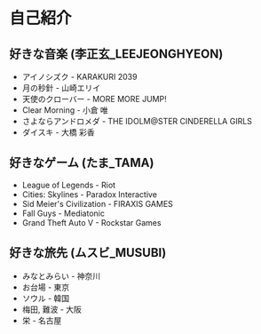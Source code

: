 # 自己紹介

## 好きな音楽 (李正玄_LEEJEONGHYEON)
- アイノシズク - KARAKURI 2039
- 月の秒針 - 山崎エリイ
- 天使のクローバー - MORE MORE JUMP!
- Clear Morning - 小倉 唯
- さよならアンドロメダ - THE IDOLM@STER CINDERELLA GIRLS
- ダイスキ - 大橋 彩香

## 好きなゲーム (たま_TAMA)
- League of Legends - Riot
- Cities: Skylines - Paradox Interactive
- Sid Meier's Civilization - FIRAXIS GAMES
- Fall Guys - Mediatonic
- Grand Theft Auto V - Rockstar Games

## 好きな旅先 (ムスビ_MUSUBI)
- みなとみらい - 神奈川
- お台場 - 東京
- ソウル - 韓国
- 梅田, 難波 - 大阪
- 栄 - 名古屋